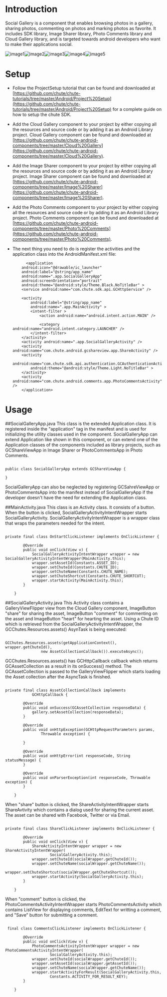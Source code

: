 Introduction
====

Social Gallery is a component that enables browsing photos in a gallery, sharing photos, commenting on photos and marking photos as favorite.
It includes SDK library, Image Sharer library, Photo Comments library and Cloud Gallery library, and is targeted towards android developers who want to make their applications social. 

![image1](https://github.com/chute/chute-android-components/raw/master/Social%20Gallery/screenshots/1.png)![image2](https://github.com/chute/chute-android-components/raw/master/Social%20Gallery/screenshots/2.png)![image3](https://github.com/chute/chute-android-components/raw/master/Social%20Gallery/screenshots/3.png)![image4](https://github.com/chute/chute-android-components/raw/master/Social%20Gallery/screenshots/4.png)![image5](https://github.com/chute/chute-android-components/raw/master/Social%20Gallery/screenshots/5.png)

Setup
====

* Follow the ProjectSetup tutorial that can be found and downloaded at  
  [https://github.com/chute/chute-tutorials/tree/master/Android/Project%20Setup](https://github.com/chute/chute-tutorials/tree/master/Android/Project%20Setup) for a complete guide on how to setup the chute SDK.
  
* Add the Cloud Gallery component to your project by either copying all the resources and source code or by adding it as an Android Library project.
  Cloud Gallery component can be found and downloaded at [https://github.com/chute/chute-android-components/tree/master/Cloud%20Gallery](https://github.com/chute/chute-android-components/tree/master/Cloud%20Gallery).

* Add the Image Sharer component to your project by either copying all the resources and source code or by adding it as an Android Library project.
  Image Sharer component can be found and downloaded at [https://github.com/chute/chute-android-components/tree/master/Image%20Sharer](https://github.com/chute/chute-android-components/tree/master/Image%20Sharer).

* Add the Photo Comments component to your project by either copying all the resources and source code or by adding it as an Android Library project.
  Photo Comments component can be found and downloaded at [https://github.com/chute/chute-android-components/tree/master/Photo%20Comments](https://github.com/chute/chute-android-components/tree/master/Photo%20Comments).
    
* The next thing you need to do is register the activities and the application class into the AndroidManifest.xml file:

    ```
          <application
        android:icon="@drawable/ic_launcher"
        android:label="@string/app_name"
        android:name=".app.SocialGalleryApp"
        android:screenOrientation="portrait"
        android:theme="@android:style/Theme.Black.NoTitleBar" >
        <service android:name="com.chute.sdk.api.GCHttpService" />

        <activity
            android:label="@string/app_name"
            android:name=".app.MainActivity" >
            <intent-filter >
                <action android:name="android.intent.action.MAIN" />

                <category android:name="android.intent.category.LAUNCHER" />
            </intent-filter>
        </activity>
        <activity android:name=".app.SocialGalleryActivity" />
        <activity android:name="com.chute.android.gcshareview.app.ShareActivity" />
        <activity
            android:name="com.chute.sdk.api.authentication.GCAuthenticationActivity"
            android:theme="@android:style/Theme.Light.NoTitleBar" >
        </activity>
        <activity android:name="com.chute.android.comments.app.PhotoCommentsActivity" />
        </application>
    ```
    
Usage
====

##SocialGalleryApp.java 
This class is the extended Application class. It is registered inside the "application" tag in the manifest and is used for initializing the utility classes used in the component.
SocialGalleryApp can extend Application like shown in this component, or can extend one of the Application classes of the components included as library projects, such as GCShareViewApp in Image Sharer or PhotoCommentsApp in Photo Comments. 
<pre><code>
public class SocialGalleryApp extends GCShareViewApp {

}
</code></pre>

SocialGalleryApp can also be neglected by registering GCSahreViewApp or PhotoCommentsApp into the manifest instead of SocialGalleryApp if the developer doesn't have the need for extending the Application class.
 
##MainActivity.java
This class is an Activity class. It consists of a button. When the button is clicked, SocialGalleryActivityIntentWrapper starts SocialGalleryActivity. SocialGalleryActivityIntentWrapper is a wrapper class that wraps the parameters needed for the intent.
<pre><code>
private final class OnStartClickListener implements OnClickListener {

		@Override
		public void onClick(View v) {
			SocialGalleryActivityIntentWrapper wrapper = new SocialGalleryActivityIntentWrapper(MainActivity.this);
			wrapper.setAssetId(Constants.ASSET_ID);
			wrapper.setChuteId(Constants.CHUTE_ID);
			wrapper.setChuteName(Constants.CHUTE_NAME);
			wrapper.setChuteShortcut(Constants.CHUTE_SHORTCUT);
			wrapper.startActivity(MainActivity.this);
		}
		
	}
</code></pre>

##SocialGalleryActivity.java
This Activity class contains a GalleryViewFlipper view from the Cloud Gallery component, ImageButton "share" for sharing the asset, ImageButton "comment" for commenting on the asset and ImageButton "heart" for hearting the asset.
Using a Chute ID which is retrieved from the SocialGalleryActivityIntentWrapper, the GCChutes.Resources.assets() AsynTask is being executed:
<pre><code>
GCChutes.Resources.assets(getApplicationContext(), wrapper.getChuteId(),
				new AssetCollectionCallback()).executeAsync();   
</code></pre>

GCChutes.Resources.assets() has GCHttpCallback<GCAssetCollection> callback which returns GCAssetCollection as a result in its onSuccess() method.
The GCAssetCollection is passed to the GalleryViewFlipper which starts loading the Asset collection after the AsyncTask is finished.
<pre><code>
private final class AssetCollectionCallback implements
			GCHttpCallback<GCAssetCollection> {

		@Override
		public void onSuccess(GCAssetCollection responseData) {
			gallery.setAssetCollection(responseData);
		}

		@Override
		public void onHttpException(GCHttpRequestParameters params,
				Throwable exception) {

		}

		@Override
		public void onHttpError(int responseCode, String statusMessage) {
		}

		@Override
		public void onParserException(int responseCode, Throwable exception) {
		}

	}
</code></pre>

When "share" button is clicked, the ShareActivityIntentWrapper starts ShareAvtivity which contains a dialog used for sharing the current asset. 
The asset can be shared with Facebook, Twitter or via Email.
<pre><code>
private final class ShareClickListener implements OnClickListener {

		@Override
		public void onClick(View v) {
			ShareActivityIntentWrapper wrapper = new ShareActivityIntentWrapper(
					SocialGalleryActivity.this);
			wrapper.setChuteId(socialWrapper.getChuteId());
			wrapper.setChuteName(socialWrapper.getChuteName());
			wrapper.setChuteShortcut(socialWrapper.getChuteShortcut());
			wrapper.startActivity(SocialGalleryActivity.this);
		}

	}
</pre></code>

When "comment" button is clicked, the PhotoCommentsActivityIntentWrapper starts PhotoCommentsActivity which contains ListView for displaying comments, EditText for writting a comment, and "Save" button for submitting a comment.
<pre><code>
 final class CommentsClickListener implements OnClickListener {

		@Override
		public void onClick(View v) {
			PhotoCommentsActivityIntentWrapper wrapper = new PhotoCommentsActivityIntentWrapper(
					SocialGalleryActivity.this);
			wrapper.setChuteId(socialWrapper.getChuteId());
			wrapper.setAssetId(socialWrapper.getAssetId());
			wrapper.setChuteName(socialWrapper.getChuteName());
			wrapper.startActivityForResult(SocialGalleryActivity.this,
					Constants.ACTIVITY_FOR_RESULT_KEY);
		}

	}
</code></pre>

	    
